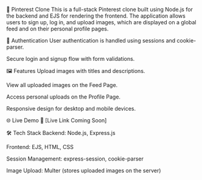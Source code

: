 📌 Pinterest Clone
This is a full-stack Pinterest clone built using Node.js for the backend and EJS for rendering the frontend. The application allows users to sign up, log in, and upload images, which are displayed on a global feed and on their personal profile pages.

🔐 Authentication
User authentication is handled using sessions and cookie-parser.

Secure login and signup flow with form validations.

🖼️ Features
Upload images with titles and descriptions.

View all uploaded images on the Feed Page.

Access personal uploads on the Profile Page.

Responsive design for desktop and mobile devices.

🌐 Live Demo
🔗 [Live Link Coming Soon]

🛠️ Tech Stack
Backend: Node.js, Express.js

Frontend: EJS, HTML, CSS

Session Management: express-session, cookie-parser

Image Upload: Multer (stores uploaded images on the server)

